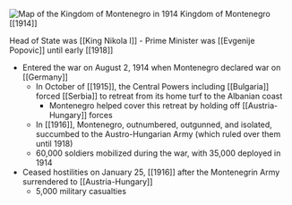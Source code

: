 
![Map of the Kingdom of Montenegro in 1914](https://nzhistory.govt.nz/files/styles/fullsize/public/montenegro_1000.jpg?itok=gyo8MSmu)
Kingdom of Montenegro [[1914]]

Head of State was [[King Nikola I]]
	- Prime Minister was [[Evgenije Popovic]] until early [[1918]]
- Entered the war on August 2, 1914 when Montenegro declared war on [[Germany]]
	- In October of [[1915]], the Central Powers including [[Bulgaria]] forced [[Serbia]] to retreat from its home turf to the Albanian coast
		- Montenegro helped cover this retreat by holding off [[Austria-Hungary]] forces
	- In [[1916]], Montenegro, outnumbered, outgunned, and isolated, succumbed to the Austro-Hungarian Army (which ruled over them until 1918)
	- 60,000 soldiers mobilized during the war, with 35,000 deployed in 1914
- Ceased hostilities on January 25, [[1916]] after the Montenegrin Army surrendered to [[Austria-Hungary]]
	- 5,000 military casualties